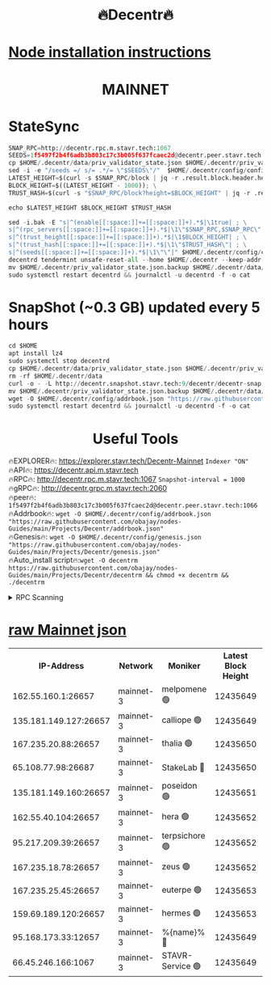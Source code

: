 <h1 align="center"> 🔥Decentr🔥</h1>

[Node installation instructions](https://github.com/obajay/nodes-Guides/tree/main/Projects/Decentr)
=
<h1 align="center"> MAINNET</h1>

# StateSync
```python
SNAP_RPC=http://decentr.rpc.m.stavr.tech:1067
SEEDS=1f5497f2b4f6adb3b803c17c3b005f637fcaec2d@decentr.peer.stavr.tech:1066
cp $HOME/.decentr/data/priv_validator_state.json $HOME/.decentr/priv_validator_state.json.backup
sed -i -e "/seeds =/ s/= .*/= \"$SEEDS\"/"  $HOME/.decentr/config/config.toml
LATEST_HEIGHT=$(curl -s $SNAP_RPC/block | jq -r .result.block.header.height); \
BLOCK_HEIGHT=$((LATEST_HEIGHT - 1000)); \
TRUST_HASH=$(curl -s "$SNAP_RPC/block?height=$BLOCK_HEIGHT" | jq -r .result.block_id.hash)

echo $LATEST_HEIGHT $BLOCK_HEIGHT $TRUST_HASH

sed -i.bak -E "s|^(enable[[:space:]]+=[[:space:]]+).*$|\1true| ; \
s|^(rpc_servers[[:space:]]+=[[:space:]]+).*$|\1\"$SNAP_RPC,$SNAP_RPC\"| ; \
s|^(trust_height[[:space:]]+=[[:space:]]+).*$|\1$BLOCK_HEIGHT| ; \
s|^(trust_hash[[:space:]]+=[[:space:]]+).*$|\1\"$TRUST_HASH\"| ; \
s|^(seeds[[:space:]]+=[[:space:]]+).*$|\1\"\"|" $HOME/.decentr/config/config.toml
decentrd tendermint unsafe-reset-all --home $HOME/.decentr --keep-addr-book
mv $HOME/.decentr/priv_validator_state.json.backup $HOME/.decentr/data/priv_validator_state.json
sudo systemctl restart decentrd && journalctl -u decentrd -f -o cat
```
# SnapShot (~0.3 GB) updated every 5 hours
```python
cd $HOME
apt install lz4
sudo systemctl stop decentrd
cp $HOME/.decentr/data/priv_validator_state.json $HOME/.decentr/priv_validator_state.json.backup
rm -rf $HOME/.decentr/data
curl -o - -L http://decentr.snapshot.stavr.tech:9/decentr/decentr-snap.tar.lz4 | lz4 -c -d - | tar -x -C $HOME/.decentr --strip-components 2
mv $HOME/.decentr/priv_validator_state.json.backup $HOME/.decentr/data/priv_validator_state.json
wget -O $HOME/.decentr/config/addrbook.json "https://raw.githubusercontent.com/obajay/nodes-Guides/main/Projects/Decentr/addrbook.json"
sudo systemctl restart decentrd && journalctl -u decentrd -f -o cat
```

 <h1 align="center"> Useful Tools</h1>

🔥EXPLORER🔥:     https://explorer.stavr.tech/Decentr-Mainnet        `Indexer "ON"` \
🔥API🔥:          https://decentr.api.m.stavr.tech \
🔥RPC🔥:          http://decentr.rpc.m.stavr.tech:1067              `Snapshot-interval = 1000` \
🔥gRPC🔥:         http://decentr.grpc.m.stavr.tech:2060 \
🔥peer🔥:         `1f5497f2b4f6adb3b803c17c3b005f637fcaec2d@decentr.peer.stavr.tech:1066` \
🔥Addrbook🔥:  `wget -O $HOME/.decentr/config/addrbook.json "https://raw.githubusercontent.com/obajay/nodes-Guides/main/Projects/Decentr/addrbook.json"` \
🔥Genesis🔥:  `wget -O $HOME/.decentr/config/genesis.json "https://raw.githubusercontent.com/obajay/nodes-Guides/main/Projects/Decentr/genesis.json"` \
🔥Auto_install script🔥:`wget -O decentrm https://raw.githubusercontent.com/obajay/nodes-Guides/main/Projects/Decentr/decentrm && chmod +x decentrm && ./decentrm`

<details>
<summary>RPC Scanning</summary>

<h2 align="center"> We scan nodes in real time every 4 hours. And we provide the final result of RPC endpoints.
We cannot influence the operation of these nodes in any way. </h2>


```python
If Voting Power is higher than 0 --> then the Node is a validator of the network and may be subject to attack and be a potential threat to the chain.
```
```python
We marked such validators with a red symbol
```

</details>

[raw Mainnet json](https://rpc-check.decentrm.stavr.tech/decentrm/rpc-decentrm-result.json)
=



<table><tr><th>IP-Address</th><th>Network</th><th>Moniker</th><th>Latest Block Height</th><th>Earliest Block Height</th><th>Catching Up</th><th>Tx Index</th><th>Voting Power</th><th>Scan Time</th></tr><tr><td>162.55.160.1:26657</td><td>mainnet-3</td><td>melpomene 🟢</td><td>12435649</td><td>1688950</td><td>False</td><td>on</td><td>0</td><td>2024-01-15T07:38:06.066086177UTC</td></tr><tr><td>135.181.149.127:26657</td><td>mainnet-3</td><td>calliope 🟢</td><td>12435649</td><td>1688950</td><td>False</td><td>on</td><td>0</td><td>2024-01-15T07:38:06.426373920UTC</td></tr><tr><td>167.235.20.88:26657</td><td>mainnet-3</td><td>thalia 🟢</td><td>12435650</td><td>1688950</td><td>False</td><td>on</td><td>0</td><td>2024-01-15T07:38:13.952906429UTC</td></tr><tr><td>65.108.77.98:26687</td><td>mainnet-3</td><td>StakeLab 🔴</td><td>12435650</td><td>1688950</td><td>False</td><td>on</td><td>5366588</td><td>2024-01-15T07:38:14.335941396UTC</td></tr><tr><td>135.181.149.160:26657</td><td>mainnet-3</td><td>poseidon 🟢</td><td>12435651</td><td>1688950</td><td>False</td><td>on</td><td>0</td><td>2024-01-15T07:38:19.021627138UTC</td></tr><tr><td>162.55.40.104:26657</td><td>mainnet-3</td><td>hera 🟢</td><td>12435652</td><td>1688950</td><td>False</td><td>on</td><td>0</td><td>2024-01-15T07:38:21.408740568UTC</td></tr><tr><td>95.217.209.39:26657</td><td>mainnet-3</td><td>terpsichore 🟢</td><td>12435652</td><td>1688950</td><td>False</td><td>on</td><td>0</td><td>2024-01-15T07:38:23.810062221UTC</td></tr><tr><td>167.235.18.78:26657</td><td>mainnet-3</td><td>zeus 🟢</td><td>12435652</td><td>1688950</td><td>False</td><td>on</td><td>0</td><td>2024-01-15T07:38:28.239171814UTC</td></tr><tr><td>167.235.25.45:26657</td><td>mainnet-3</td><td>euterpe 🟢</td><td>12435653</td><td>1688950</td><td>False</td><td>on</td><td>0</td><td>2024-01-15T07:38:30.526687071UTC</td></tr><tr><td>159.69.189.120:26657</td><td>mainnet-3</td><td>hermes 🟢</td><td>12435653</td><td>1688950</td><td>False</td><td>on</td><td>0</td><td>2024-01-15T07:38:32.964207171UTC</td></tr><tr><td>95.168.173.33:12657</td><td>mainnet-3</td><td>%{name}% 🔴</td><td>12435649</td><td>8964001</td><td>False</td><td>on</td><td>4174438</td><td>2024-01-15T07:38:07.494479834UTC</td></tr><tr><td>66.45.246.166:1067</td><td>mainnet-3</td><td>STAVR-Service 🟢</td><td>12435649</td><td>12434001</td><td>False</td><td>on</td><td>0</td><td>2024-01-15T07:38:07.007149950UTC</td></tr></table>